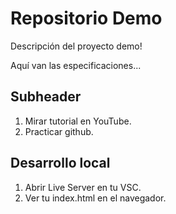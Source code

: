 # Repositorio Demo

Descripción del proyecto demo!

Aquí van las especificaciones...

## Subheader

1. Mirar tutorial en YouTube.
2. Practicar github.

## Desarrollo local

1. Abrir Live Server en tu VSC.
2. Ver tu index.html en el navegador.